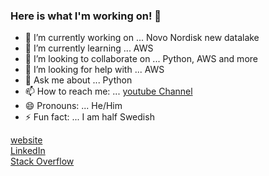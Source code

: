 
<!-- ![image](PezdiERm.gif) -->

### Here is what I'm working on! 👋

- 🔭 I’m currently working on ... Novo Nordisk new datalake
- 🌱 I’m currently learning ... AWS
- 👯 I’m looking to collaborate on ... Python, AWS and more
- 🤔 I’m looking for help with ... AWS
- 💬 Ask me about ... Python
- 📫 How to reach me: ... [youtube Channel](https://www.youtube.com/channel/UCFdvrL3KjfK7X5UQqzv3qGQ?)
- 😄 Pronouns: ... He/Him
- ⚡ Fun fact: ... I am half Swedish

[website](http://newthinktank.dk/)</br>
[LinkedIn](https://www.linkedin.com/in/gustav-collin-rasmussen-700a192a/)</br>
[Stack Overflow](https://stackoverflow.com/users/7445528/gustav-rasmussen?tab=profile)</br>
